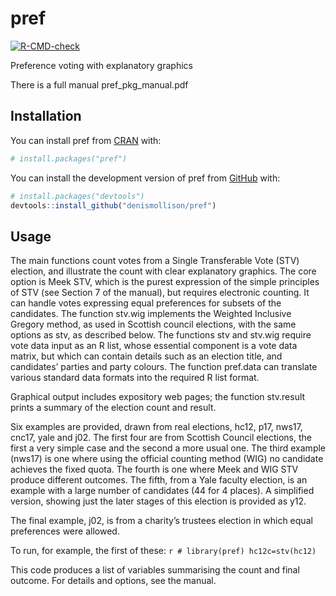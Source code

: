 
<!-- README.md is generated from README.Rmd. Please edit that file -->

# pref

<!-- badges: start -->

[![R-CMD-check](https://github.com/denismollison/pref/actions/workflows/R-CMD-check.yaml/badge.svg)](https://github.com/denismollison/pref/actions/workflows/R-CMD-check.yaml)
<!-- badges: end -->

Preference voting with explanatory graphics

There is a full manual pref_pkg_manual.pdf

## Installation

You can install pref from [CRAN](https://cran.r-project.org/) with:

``` r
# install.packages("pref")
```

You can install the development version of pref from
[GitHub](https://github.com/) with:

``` r
# install.packages("devtools")
devtools::install_github("denismollison/pref")
```

## Usage

The main functions count votes from a Single Transferable Vote (STV)
election, and illustrate the count with clear explanatory graphics. The
core option is Meek STV, which is the purest expression of the simple
principles of STV (see Section 7 of the manual), but requires electronic
counting. It can handle votes expressing equal preferences for subsets
of the candidates. The function stv.wig implements the Weighted
Inclusive Gregory method, as used in Scottish council elections, with
the same options as stv, as described below. The functions stv and
stv.wig require vote data input as an R list, whose essential component
is a vote data matrix, but which can contain details such as an election
title, and candidates’ parties and party colours. The function pref.data
can translate various standard data formats into the required R list
format.

Graphical output includes expository web pages; the function stv.result
prints a summary of the election count and result.

Six examples are provided, drawn from real elections, hc12, p17, nws17,
cnc17, yale and j02. The first four are from Scottish Council elections,
the first a very simple case and the second a more usual one. The third
example (nws17) is one where using the official counting method (WIG) no
candidate achieves the fixed quota. The fourth is one where Meek and WIG
STV produce different outcomes. The fifth, from a Yale faculty election,
is an example with a large number of candidates (44 for 4 places). A
simplified version, showing just the later stages of this election is
provided as y12.

The final example, j02, is from a charity’s trustees election in which
equal preferences were allowed.

To run, for example, the first of these:
`r # library(pref) hc12c=stv(hc12)`

This code produces a list of variables summarising the count and final
outcome. For details and options, see the manual.
